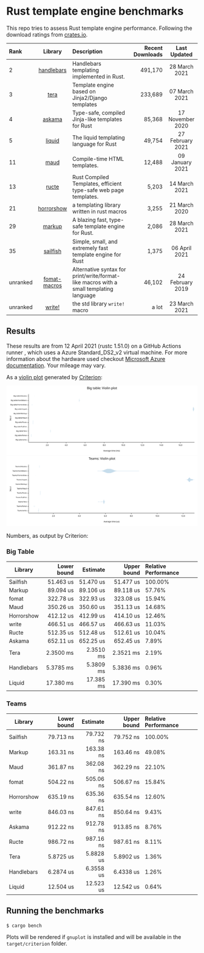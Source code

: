 # Rust template engine benchmarks

This repo tries to assess Rust template engine performance. Following the
download ratings from [crates.io](https://crates.io/categories/template-engine).

| Rank | Library | Description | Recent Downloads | Last Updated |
| :--- | :-----: | :---------- | ---------------: | :----------: |
| 2 | [handlebars](https://github.com/sunng87/handlebars-rust) | Handlebars templating implemented in Rust. | 491,170 | 28 March 2021 |
| 3 | [tera](https://tera.netlify.com/) | Template engine based on Jinja2/Django templates | 233,689 | 07 March 2021 |
| 4 | [askama](https://github.com/djc/askama) | Type-safe, compiled Jinja-like templates for Rust | 85,368 | 17 November 2020 |
| 5 | [liquid](https://github.com/cobalt-org/liquid-rust) | The liquid templating language for Rust | 49,754 | 27 February 2021 |
| 11 | [maud](https://maud.lambda.xyz/) | Compile-time HTML templates. | 12,488 | 09 January 2021 |
| 13 | [ructe](https://github.com/kaj/ructe) | Rust Compiled Templates, efficient type-safe web page templates. | 5,203 | 14 March 2021 |
| 21 | [horrorshow](https://github.com/Stebalien/horrorshow-rs) | a templating library written in rust macros | 3,255 | 21 March 2020 |
| 29 | [markup](https://github.com/utkarshkukreti/markup.rs) | A blazing fast, type-safe template engine for Rust. | 2,086 | 28 March 2021 |
| 35 | [sailfish](https://github.com/Kogia-sima/sailfish) | Simple, small, and extremely fast template engine for Rust | 1,375 | 06 April 2021 |
| unranked | [fomat-macros](https://github.com/krdln/fomat-macros) | Alternative syntax for print/write/format-like macros with a small templating language | 46,102 | 24 February 2019 |
| unranked | [write!](https://doc.rust-lang.org/std/macro.write.html) | the std library `write!` macro | a lot | 23 March 2021 |
## Results

These results are from 12 April 2021 (rustc 1.51.0) on a GitHub Actions runner , which uses a Azure Standard_DS2_v2 virtual machine. 
For more information about the hardware used checkout [Microsoft Azure documentation](https://docs.microsoft.com/en-us/azure/virtual-machines/dv2-dsv2-series#dsv2-series).
Your mileage may vary.

As a [violin plot](https://en.wikipedia.org/wiki/Violin_plot) generated by [Criterion](https://japaric.github.io/criterion.rs/):

![Big table violin plot](big-table.svg)
![Teams violin plot](teams.svg)

Numbers, as output by Criterion:

### Big Table

| Library | Lower bound | Estimate | Upper bound | Relative Performance |
| ------- | ----------: | -------: | ----------: | :------------------- |
| Sailfish | 51.463 us | 51.470 us | 51.477 us | 100.00% |
| Markup | 89.094 us | 89.106 us | 89.118 us | 57.76% |
| fomat | 322.78 us | 322.93 us | 323.08 us | 15.94% |
| Maud | 350.26 us | 350.60 us | 351.13 us | 14.68% |
| Horrorshow | 412.12 us | 412.99 us | 414.10 us | 12.46% |
| write | 466.51 us | 466.57 us | 466.63 us | 11.03% |
| Ructe | 512.35 us | 512.48 us | 512.61 us | 10.04% |
| Askama | 652.11 us | 652.25 us | 652.45 us | 7.89% |
| Tera | 2.3500 ms | 2.3510 ms | 2.3521 ms | 2.19% |
| Handlebars | 5.3785 ms | 5.3809 ms | 5.3836 ms | 0.96% |
| Liquid | 17.380 ms | 17.385 ms | 17.390 ms | 0.30% |
 
### Teams

| Library | Lower bound | Estimate | Upper bound | Relative Performance |
| ------- | ----------: | -------: | ----------: | :------------------- |
| Sailfish | 79.713 ns | 79.732 ns | 79.752 ns | 100.00% |
| Markup | 163.31 ns | 163.38 ns | 163.46 ns | 49.08% |
| Maud | 361.87 ns | 362.08 ns | 362.29 ns | 22.10% |
| fomat | 504.22 ns | 505.06 ns | 506.67 ns | 15.84% |
| Horrorshow | 635.19 ns | 635.36 ns | 635.54 ns | 12.60% |
| write | 846.03 ns | 847.61 ns | 850.64 ns | 9.43% |
| Askama | 912.22 ns | 912.78 ns | 913.85 ns | 8.76% |
| Ructe | 986.72 ns | 987.16 ns | 987.61 ns | 8.11% |
| Tera | 5.8725 us | 5.8828 us | 5.8902 us | 1.36% |
| Handlebars | 6.2874 us | 6.3558 us | 6.4338 us | 1.26% |
| Liquid | 12.504 us | 12.523 us | 12.542 us | 0.64% |
 
## Running the benchmarks

```bash
$ cargo bench
```

Plots will be rendered if `gnuplot` is installed and will be available in the `target/criterion` folder.

